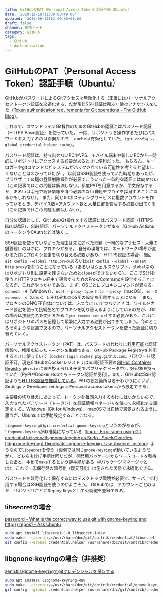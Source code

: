 ```yaml
---
title: GitHubのPAT（Personal Access Token）認証手順（Ubuntu）
date: '2020-12-18T11:00:00+09:00'
updated: '2021-09-11T13:40:00+09:00'
draft: false
channel: 技術ノート
category: GitHub
tags:
  - GitHub
  - Authentication
---
```

# GitHubのPAT（Personal Access Token）認証手順（Ubuntu）

GitHubがパスワードによるGitアクセスを無効化する（正確にはパーソナルアクセストークン認証を必須化する、だが現状SSH認証は残る）旨のアナウンスをした（[Token authentication requirements for Git operations - The GitHub Blog](https://github.blog/2020-12-15-token-authentication-requirements-for-git-operations/)）。

これまで、コマンドラインGit操作のためのGitHubの認証にはパスワード認証（HTTPS Basic認証）を使っていた。
一応、リポジトリを操作するたびにパスワードを入力するのは面倒なので、
cacheは有効化していた。（`git config --global credential.helper cache`）。

パスワード認証は、持ち出せないPCやVPS、モバイル端末や新しいPCから一時的にリポジトリにアクセスする必要があるときに便利だった。
もちろん、キーロガーやgitコマンドなどシステムがハックされている可能性を考えると望ましくないことはわかっていたが..。
以前はSSH認証を使っていた時期もあったが、ブラウザ上での鍵の登録削除操作が必要でこういった一時的な認証には向かない（この記事ではこの問題は解決しない。都度PATを用意するか、平文保存するか、あるいは手元で認証情報を持つ必要のない自動デプロイを採用することになるかもしれない）。
また、同じGitホスティングサービスに複数アカウントを作っているとき、デバイス数×アカウント数と大量に鍵を管理する必要が出てくる（この記事ではこの問題も解決しない）。

自分の認識として、GitHubのGit操作をする認証にはパスワード認証（HTTPS Basic認証）、SSH認証、パーソナルアクセストークンがある（GitHub ActionsのトークンやOAuthなどは除く）。

SSH認証を使っていなかった理由は先に述べた問題（一時的なアクセス・大量の鍵管理）のほかに、プロキシがある。
自分の環境では、ネットワーク/場所が変わるたびにプロキシ設定を切り替える必要があり、
HTTPS認証の場合、毎回`git config --global http.proxy`あるいは`git config --global --unset http.proxy`を打つことになっている（あるいはシェルスクリプト。`global`なのはリポジトリ別に設定を残さないためと`clone`ができないから）。
ここでSSHを使うとHTTPプロキシ経由で通信するためのProxyCommandを設定することになるが、これがやっかいである。
まず、OSごとにプロキシコマンドが異なる。`connect -H`（Windows）、`ncat --proxy-type http --proxy`（macOS）、`nc -X connect -x`（Linux）とそれぞれのOS用の設定を用意することになる。
また、プロキシのON/OFF自体については、ふつうに`ssh`でつなぐときは、ワイルドカード設定を使って接続先名でプロキシを切り替えるようにしているのだが、
Gitの場合は接続先名を変えるために`git remote set-url`する必要があり、これにはリポジトリのパスを記憶して頻繁に入力する必要が出てきてしまう。今のところそのような認識であるので、パーソナルアクセストークンを使った認証に切り替えていく。

パーソナルアクセストークン（PAT）は、パスワードの代わりに利用可能な認証情報で、権限を絞ったトークンを生成できる。[GitHub Package Registry](https://docs.github.com/en/free-pro-team@latest/packages/learn-github-packages/about-github-packages)を利用するときに使っていて（`docker login docker.pkg.github.com`。パスワード認証不可。現在GitHubのDockerレジストリはpull認証不要の[GitHub Container Registry](https://docs.github.com/en/free-pro-team@latest/packages/guides/about-github-container-registry) `ghcr.io` に置き換えられる予定でパブリックベータ中）、好印象を持っていた（PyPIやDocker Hubでもトークン認証が便利）。また、GitHubはSSH認証よりも[HTTPS認証を推奨している](https://docs.github.com/en/free-pro-team@latest/github/getting-started-with-github/set-up-git#next-steps-authenticating-with-github-from-git)。PATの設定箇所は若干わかりにくいが、Settings > Developer settings > Personal access tokensから設定できる。

主要機の切り替えにあたって、トークンを毎回入力するわけにはいかないので、入力されたパスワード（トークン）を認証情報マネージャを使って永続化する設定をする。Windows（Git for Windows）、macOSでは自動で設定されるように思うが、Ubuntuでは手動設定することになる。

`libgnome-keyring`の`git-credential-gnome-keyring`というのがあるが、`libgnome-keyring`が非推奨になっている（[linux - Error when using Git credential helper with gnome-keyring as Sudo - Stack Overflow](https://stackoverflow.com/a/40312117)、[[libgnome-keyring] Deprecate libgnome-keyring. Use libsecret instead](https://mail.gnome.org/archives/commits-list/2014-January/msg01585.html)）ようなので`libsecret`を使う（裏側では同じ`gnome-keyring`が動いているようだが）。
どちらもほぼ手順は同じだが、開発用パッケージからソースコードを取得したあと、手動で`make`するという謎手順がある（\#パッケージマネージャとは）。これで一応保存時の暗号化（復元可能）は施された状態で永続化できる。

パスワードを暗号化して保存するにはデスクトップ環境が必要で、サーバ上で利用する場合はSSH認証を使うのがよさそう。
GitHubでは、アカウントごとのほか、リポジトリごとにDeploy Keysとして公開鍵を登録できる。


## libsecretの場合
[password - What is the correct way to use git with gnome-keyring and http(s) repos? - Ask Ubuntu](https://askubuntu.com/a/959662)

```sh
sudo apt install libsecret-1-0 libsecret-1-dev
sudo make --directory=/usr/share/doc/git/contrib/credential/libsecret
git config --global credential.helper /usr/share/doc/git/contrib/credential/libsecret/git-credential-libsecret
```


## libgnone-keyringの場合（非推奨）
[zenn:tlls/gnome-keyringでgitクレデンシャルを保存する](https://zenn.dev/tlls/articles/gnome-keyring-git-credential)

```sh
sudo apt install libgnome-keyring-dev
sudo make --directory=/usr/share/doc/git/contrib/credential/gnome-keyring
git config --global credential.helper /usr/share/doc/git/contrib/credential/gnome-keyring/git-credential-gnome-keyring
```
